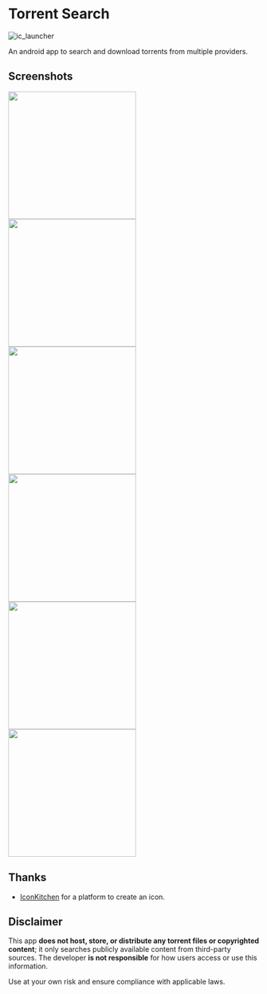 # Torrent Search

![ic_launcher](https://github.com/user-attachments/assets/3f21b032-0c22-45dd-bc42-60bb5b798c5c)

An android app to search and download torrents from multiple providers.

## Screenshots

<img width="256" src="https://github.com/user-attachments/assets/2cb47da8-c00f-4960-9683-b2600acfda46">

<img width="256" src="https://github.com/user-attachments/assets/7a7e9329-6c48-4519-956c-e431bf306190">

<img width="256" src="https://github.com/user-attachments/assets/eab4d868-2030-4509-b807-b886246a3c0b">

<img width="256" src="https://github.com/user-attachments/assets/132255b0-25d7-4d25-ac30-16d8c6dd9930">

<img width="256" src="https://github.com/user-attachments/assets/f426abbc-57ba-44f5-aa9a-e85c56f093e4">

<img width="256" src="https://github.com/user-attachments/assets/1a96f23a-4b87-48fd-918f-eaa39d7c51d7">


## Thanks
- [IconKitchen](https://icon.kitchen/) for a platform to create an icon.

## Disclaimer  
 
This app **does not host, store, or distribute any torrent files or copyrighted content**; it only searches publicly available content from third-party sources.
The developer **is not responsible** for how users access or use this information.

Use at your own risk and ensure compliance with applicable laws.
